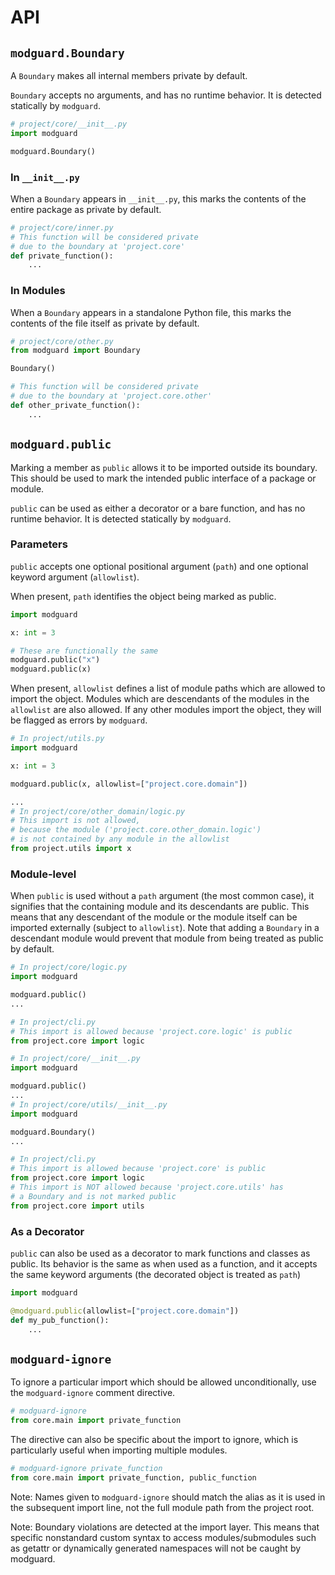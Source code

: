 # API

## `modguard.Boundary`
A `Boundary` makes all internal members private by default.

`Boundary` accepts no arguments, and has no runtime behavior. It is detected statically by `modguard`.
```python
# project/core/__init__.py
import modguard

modguard.Boundary()
```
### In `__init__.py`
When a `Boundary` appears in `__init__.py`, this marks the contents of the entire package as private by default.
```python
# project/core/inner.py
# This function will be considered private
# due to the boundary at 'project.core'
def private_function():
    ...
```

### In Modules
When a `Boundary` appears in a standalone Python file, this marks the contents of the file itself as private by default.
```python
# project/core/other.py
from modguard import Boundary

Boundary()

# This function will be considered private
# due to the boundary at 'project.core.other'
def other_private_function():
    ...
```

## `modguard.public`
Marking a member as `public` allows it to be imported outside its boundary. This should be used to mark the intended public interface of a package or module.

`public` can be used as either a decorator or a bare function, and has no runtime behavior. It is detected statically by `modguard`.

### Parameters
`public` accepts one optional positional argument (`path`) and one optional keyword argument (`allowlist`).

When present, `path` identifies the object being marked as public.
```python
import modguard

x: int = 3

# These are functionally the same
modguard.public("x")
modguard.public(x)
```

When present, `allowlist` defines a list of module paths which are allowed to import the object. Modules which are descendants of the modules in the `allowlist` are also allowed. If any other modules import the object, they will be flagged as errors by `modguard`.
```python
# In project/utils.py
import modguard

x: int = 3

modguard.public(x, allowlist=["project.core.domain"])

...
# In project/core/other_domain/logic.py
# This import is not allowed,
# because the module ('project.core.other_domain.logic')
# is not contained by any module in the allowlist
from project.utils import x
```

### Module-level
When `public` is used without a `path` argument (the most common case), it signifies that the containing module and its descendants are public. This means that any descendant of the module or the module itself can be imported externally (subject to `allowlist`). Note that adding a `Boundary` in a descendant module would prevent that module from being treated as public by default.
```python
# In project/core/logic.py
import modguard

modguard.public()
...

# In project/cli.py
# This import is allowed because 'project.core.logic' is public 
from project.core import logic
```
```python
# In project/core/__init__.py
import modguard

modguard.public()
...
# In project/core/utils/__init__.py
import modguard

modguard.Boundary()
...

# In project/cli.py
# This import is allowed because 'project.core' is public 
from project.core import logic
# This import is NOT allowed because 'project.core.utils' has
# a Boundary and is not marked public
from project.core import utils
```

### As a Decorator
`public` can also be used as a decorator to mark functions and classes as public. Its behavior is the same as when used as a function, and it accepts the same keyword arguments (the decorated object is treated as `path`)

```python
import modguard

@modguard.public(allowlist=["project.core.domain"])
def my_pub_function():
    ...
```


## `modguard-ignore`
To ignore a particular import which should be allowed unconditionally, use the `modguard-ignore` comment directive.
```python
# modguard-ignore
from core.main import private_function
```
The directive can also be specific about the import to ignore, which is particularly useful when importing multiple modules.
```python
# modguard-ignore private_function
from core.main import private_function, public_function
```
Note: Names given to `modguard-ignore` should match the alias as it is used in the subsequent import line, not the full module path from the project root.

Note: Boundary violations are detected at the import layer. This means that specific nonstandard custom syntax to access modules/submodules such as getattr or dynamically generated namespaces will not be caught by modguard.